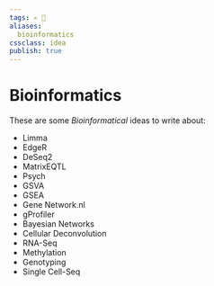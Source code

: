 ```yaml
---
tags: ✍️ 📒
aliases: 
  bioinformatics
cssclass: idea
publish: true
---
```

# Bioinformatics
These are some _Bioinformatical_ ideas to write about:

- Limma
- EdgeR
- DeSeq2
- MatrixEQTL
- Psych
- GSVA
- GSEA
- Gene Network.nl
- gProfiler
- Bayesian Networks
- Cellular Deconvolution
- RNA-Seq
- Methylation
- Genotyping
- Single Cell-Seq